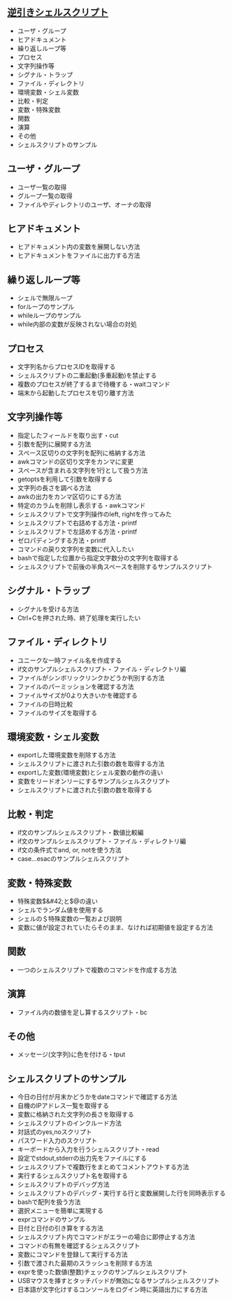 ## [逆引きシェルスクリプト](https://linux.just4fun.biz/?%E9%80%86%E5%BC%95%E3%81%8D%E3%82%B7%E3%82%A7%E3%83%AB%E3%82%B9%E3%82%AF%E3%83%AA%E3%83%97%E3%83%88)<br/>
* ユーザ・グループ
* ヒアドキュメント
* 繰り返しループ等
* プロセス
* 文字列操作等
* シグナル・トラップ
* ファイル・ディレクトリ
* 環境変数・シェル変数
* 比較・判定
* 変数・特殊変数
* 関数
* 演算
* その他
* シェルスクリプトのサンプル

## ユーザ・グループ
* ユーザ一覧の取得
* グループ一覧の取得
* ファイルやディレクトリのユーザ、オーナの取得

## ヒアドキュメント
* ヒアドキュメント内の変数を展開しない方法
* ヒアドキュメントをファイルに出力する方法

## 繰り返しループ等
* シェルで無限ループ
* forループのサンプル
* whileループのサンプル
* while内部の変数が反映されない場合の対処

## プロセス
* 文字列名からプロセスIDを取得する
* シェルスクリプトの二重起動(多重起動)を禁止する
* 複数のプロセスが終了するまで待機する・waitコマンド
* 端末から起動したプロセスを切り離す方法

## 文字列操作等
* 指定したフィールドを取り出す・cut
* 引数を配列に展開する方法
* スペース区切りの文字列を配列に格納する方法
* awkコマンドの区切り文字をカンマに変更
* スペースが含まれる文字列を1行として扱う方法
* getoptsを利用して引数を取得する
* 文字列の長さを調べる方法
* awkの出力をカンマ区切りにする方法
* 特定のカラムを削除し表示する・awkコマンド
* シェルスクリプトで文字列操作のleft, rightを作ってみた
* シェルスクリプトで右詰めする方法・printf
* シェルスクリプトで左詰めする方法・printf
* ゼロパディングする方法・printf
* コマンドの戻り文字列を変数に代入したい
* bashで指定した位置から指定文字数分の文字列を取得する
* シェルスクリプトで前後の半角スペースを削除するサンプルスクリプト

## シグナル・トラップ
* シグナルを受ける方法
* Ctrl+Cを押された時、終了処理を実行したい

## ファイル・ディレクトリ
* ユニークな一時ファイル名を作成する
* if文のサンプルシェルスクリプト・ファイル・ディレクトリ編
* ファイルがシンボリックリンクかどうか判別する方法
* ファイルのパーミッションを確認する方法
* ファイルサイズが0より大きいかを確認する
* ファイルの日時比較
* ファイルのサイズを取得する

## 環境変数・シェル変数
* exportした環境変数を削除する方法
* シェルスクリプトに渡された引数の数を取得する方法
* exportした変数(環境変数)とシェル変数の動作の違い
* 変数をリードオンリーにするサンプルシェルスクリプト
* シェルスクリプトに渡された引数の数を取得する

## 比較・判定
* if文のサンプルシェルスクリプト・数値比較編
* if文のサンプルシェルスクリプト・ファイル・ディレクトリ編
* if文の条件式でand, or, notを使う方法
* case…esacのサンプルシェルスクリプト

## 変数・特殊変数
* 特殊変数$&#42;と$@の違い
* シェルでランダム値を使用する
* シェルの＄特殊変数の一覧および説明
* 変数に値が設定されていたらそのまま、なければ初期値を設定する方法

## 関数
* 一つのシェルスクリプトで複数のコマンドを作成する方法

## 演算
* ファイル内の数値を足し算するスクリプト・bc

## その他
* メッセージ(文字列)に色を付ける・tput

## シェルスクリプトのサンプル
* 今日の日付が月末かどうかをdateコマンドで確認する方法
* 自機のIPアドレス一覧を取得する
* 変数に格納された文字列の長さを取得する
* シェルスクリプトのインクルード方法
* 対話式のyes,noスクリプト
* パスワード入力のスクリプト
* キーボードから入力を行うシェルスクリプト・read
* 設定でstdout,stderrの出力先をファイルにする
* シェルスクリプトで複数行をまとめてコメントアウトする方法
* 実行するシェルスクリプト名を取得する
* シェルスクリプトのデバッグ方法
* シェルスクリプトのデバッグ・実行する行と変数展開した行を同時表示する
* bashで配列を扱う方法
* 選択メニューを簡単に実現する
* exprコマンドのサンプル
* 日付と日付の引き算をする方法
* シェルスクリプト内でコマンドがエラーの場合に即停止する方法
* コマンドの有無を確認するシェルスクリプト
* 変数にコマンドを登録して実行する方法
* 引数で渡された最期のスラッシュを削除する方法
* exprを使った数値(整数)チェックのサンプルシェルスクリプト
* USBマウスを挿すとタッチパッドが無効になるサンプルシェルスクリプト
* 日本語が文字化けするコンソールをログイン時に英語出力にする方法
